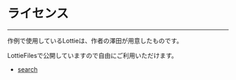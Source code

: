 # ライセンス
___

作例で使用しているLottieは、作者の澤田が用意したものです。

LottieFilesで公開していますので自由にご利用いただけます。
- [search](https://lottiefiles.com/animations/search-Vh3WxgMdj8)
